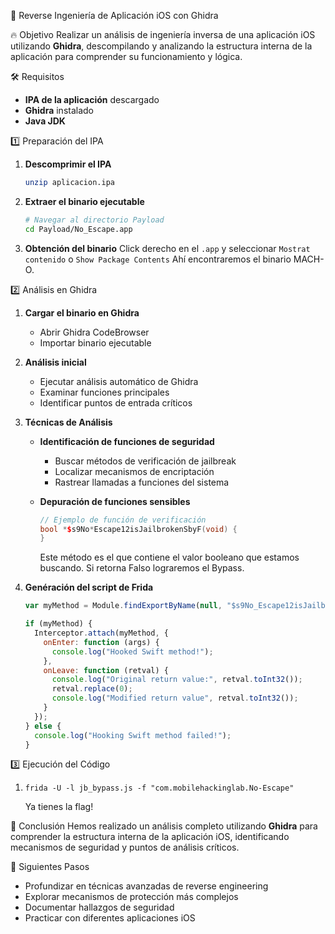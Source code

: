 📖 Reverse Ingeniería de Aplicación iOS con Ghidra

🔥 Objetivo
Realizar un análisis de ingeniería inversa de una aplicación iOS utilizando **Ghidra**, descompilando y analizando la estructura interna de la aplicación para comprender su funcionamiento y lógica.

🛠 Requisitos
* **IPA de la aplicación** descargado
* **Ghidra** instalado
* **Java JDK**

1️⃣ Preparación del IPA
1. **Descomprimir el IPA**
   ```bash
   unzip aplicacion.ipa
   ```

2. **Extraer el binario ejecutable**
   ```bash
   # Navegar al directorio Payload
   cd Payload/No_Escape.app
   ```

3. **Obtención del binario**
   Click derecho en el `.app` y seleccionar `Mostrat contenido` o `Show Package Contents`
   Ahí encontraremos el binario MACH-O.

2️⃣ Análisis en Ghidra
1. **Cargar el binario en Ghidra**
   * Abrir Ghidra CodeBrowser
   * Importar binario ejecutable

2. **Análisis inicial**
   * Ejecutar análisis automático de Ghidra
   * Examinar funciones principales
   * Identificar puntos de entrada críticos

3. **Técnicas de Análisis**
   * **Identificación de funciones de seguridad**
     - Buscar métodos de verificación de jailbreak
     - Localizar mecanismos de encriptación
     - Rastrear llamadas a funciones del sistema

   * **Depuración de funciones sensibles**
     ```cpp
     // Ejemplo de función de verificación
     bool *$s9No*Escape12isJailbrokenSbyF(void) {
     }
     ```
     Este método es el que contiene el valor booleano que estamos buscando. Si retorna Falso lograremos el Bypass.

4. **Genéración del script de Frida**
   ```js
   var myMethod = Module.findExportByName(null, "$s9No_Escape12isJailbrokenSbyF");

   if (myMethod) {
     Interceptor.attach(myMethod, {
       onEnter: function (args) {
         console.log("Hooked Swift method!");
       },
       onLeave: function (retval) {
         console.log("Original return value:", retval.toInt32());
         retval.replace(0);
         console.log("Modified return value", retval.toInt32());
       }
     });
   } else {
     console.log("Hooking Swift method failed!");
   }
   ```

3️⃣ Ejecución del Código
1. ```
   frida -U -l jb_bypass.js -f "com.mobilehackinglab.No-Escape"
   ```
   Ya tienes la flag!

🎯 Conclusión
Hemos realizado un análisis completo utilizando **Ghidra** para comprender la estructura interna de la aplicación iOS, identificando mecanismos de seguridad y puntos de análisis críticos.

🚀 Siguientes Pasos
* Profundizar en técnicas avanzadas de reverse engineering
* Explorar mecanismos de protección más complejos
* Documentar hallazgos de seguridad
* Practicar con diferentes aplicaciones iOS
